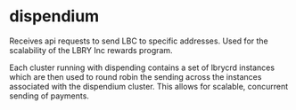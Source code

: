 # dispendium
Receives api requests to send LBC to specific addresses. Used for the scalability of the LBRY Inc rewards program. 

Each cluster running with dispending contains a set of lbrycrd instances which 
are then used to round robin the sending across the instances associated with
the dispendium cluster. This allows for scalable, concurrent sending of
payments. 